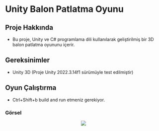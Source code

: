 # Unity Balon Patlatma Oyunu

## Proje Hakkında
- Bu proje, Unity ve C# programlama dili kullanılarak geliştirilmiş bir 3D balon patlatma oyununu içerir. 

## Gereksinimler
- Unity 3D (Proje Unity 2022.3.14f1 sürümüyle test edilmiştir)

## Oyun Çalıştırma
- Ctrl+Shift+b build and run etmeniz gerekiyor.

### Görsel

<div align="center">
  <img src="https://github.com/zeynoaydn/Unity-HesapMakinesi/blob/main/%C4%B0simsiz%20video%20%E2%80%90%20Clipchamp%20ile%20yap%C4%B1ld%C4%B1.gif" width="auto">
</div>



 
